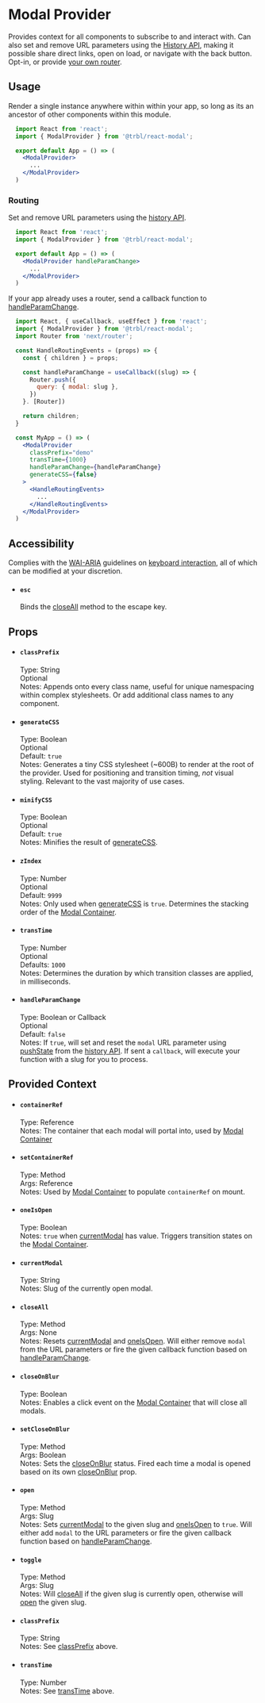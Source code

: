 # Modal Provider

Provides context for all components to subscribe to and interact with. Can also set and remove URL parameters using the [History API](https://developer.mozilla.org/en-US/docs/Web/API/History_API), making it possible share direct links, open on load, or navigate with the back button. Opt-in, or provide [your own router](#routing).

## Usage

Render a single instance anywhere within within your app, so long as its an ancestor of other components within this module.

```jsx
  import React from 'react';
  import { ModalProvider } from '@trbl/react-modal';

  export default App = () => (
    <ModalProvider>
      ...
    </ModalProvider>
  )
```

### Routing

Set and remove URL parameters using the [history API](https://developer.mozilla.org/en-US/docs/Web/API/History_API).

```jsx
  import React from 'react';
  import { ModalProvider } from '@trbl/react-modal';

  export default App = () => (
    <ModalProvider handleParamChange>
      ...
    </ModalProvider>
  )
```

If your app already uses a router, send a callback function to [handleParamChange](#handleParamChange).

```jsx
  import React, { useCallback, useEffect } from 'react';
  import { ModalProvider } from '@trbl/react-modal';
  import Router from 'next/router';

  const HandleRoutingEvents = (props) => {
    const { children } = props;

    const handleParamChange = useCallback((slug) => {
      Router.push({
        query: { modal: slug },
      })
    }. [Router])

    return children;
  }

  const MyApp = () => (
    <ModalProvider
      classPrefix="demo"
      transTime={1000}
      handleParamChange={handleParamChange}
      generateCSS={false}
    >
      <HandleRoutingEvents>
        ...
      </HandleRoutingEvents>
    </ModalProvider>
  )
```

## Accessibility

Complies with the [WAI-ARIA](https://www.w3.org/WAI/intro/aria) guidelines on [keyboard interaction](https://www.w3.org/TR/wai-aria-practices/#keyboard-interaction-7), all of which can be modified at your discretion.

- #### `esc`
  Binds the [closeAll](#closeall) method to the escape key.

## Props

- #### `classPrefix`
  Type: String\
  Optional\
  Notes: Appends onto every class name, useful for unique namespacing within complex stylesheets. Or add additional class names to any component.

- #### `generateCSS`
  Type: Boolean\
  Optional\
  Default: `true`\
  Notes: Generates a tiny CSS stylesheet (~600B) to render at the root of the provider. Used for positioning and transition timing, _not_ visual styling. Relevant to the vast majority of use cases.

- #### `minifyCSS`
  Type: Boolean\
  Optional\
  Default: `true`\
  Notes: Minifies the result of [generateCSS](#generateCSS).

- #### `zIndex`
  Type: Number\
  Optional\
  Default: `9999`\
  Notes: Only used when [generateCSS](#generateCSS) is `true`. Determines the stacking order of the [Modal Container](../ModalContainer/README.md).

- #### `transTime`
  Type: Number\
  Optional\
  Defaults: `1000`\
  Notes: Determines the duration by which transition classes are applied, in milliseconds.

- #### `handleParamChange`
  Type: Boolean or Callback\
  Optional\
  Default: `false`\
  Notes: If `true`, will set and reset the `modal` URL parameter using [pushState](https://developer.mozilla.org/en-US/docs/Web/API/History/pushState) from the [history API](https://developer.mozilla.org/en-US/docs/Web/API/History_API). If sent a `callback`, will execute your function with a slug for you to process.

## Provided Context

- #### `containerRef`
  Type: Reference\
  Notes: The container that each modal will portal into, used by [Modal Container](../ModalContainer/README.md)

- #### `setContainerRef`
  Type: Method\
  Args: Reference\
  Notes: Used by [Modal Container](../ModalContainer/README.md) to populate `containerRef` on mount.

- #### `oneIsOpen`
  Type: Boolean\
  Notes: `true` when [currentModal](#currentModal) has value. Triggers transition states on the [Modal Container](../ModalContainer).

- #### `currentModal`
  Type: String\
  Notes: Slug of the currently open modal.

- #### `closeAll`
  Type: Method\
  Args: None\
  Notes: Resets [currentModal](#currentModal) and [oneIsOpen](#oneIsOpen). Will either remove `modal` from the URL parameters or fire the given callback function based on [handleParamChange](#handleParamChange).

- #### `closeOnBlur`
  Type: Boolean\
  Notes: Enables a click event on the [Modal Container](../ModalContainer/README.md) that will close all modals.

- #### `setCloseOnBlur`
  Type: Method\
  Args: Boolean\
  Notes: Sets the [closeOnBlur](#closeOnBlur) status. Fired each time a modal is opened based on its own [closeOnBlur](../asModal/README.md#closeOnBlur) prop.

- #### `open`
  Type: Method\
  Args: Slug\
  Notes: Sets [currentModal](#closeAll) to the given slug and [oneIsOpen](#oneIsOpen) to `true`. Will either add `modal` to the URL parameters or fire the given callback function based on [handleParamChange](#handleParamChange).

- #### `toggle`
  Type: Method\
  Args: Slug\
  Notes: Will [closeAll](#closeAll) if the given slug is currently open, otherwise will [open](#open) the given slug.

- #### `classPrefix`
  Type: String\
  Notes: See [classPrefix](#classPrefix) above.

- #### `transTime`
  Type: Number\
  Notes: See [transTime](#transTime) above.
